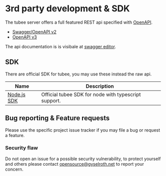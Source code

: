 # 3rd party development & SDK

The tubee server offers a full featured REST api specified with [OpenAPI](https://github.com/OAI/OpenAPI-Specification).

* [Swagger/OpenAPI v2](https://raw.githubusercontent.com/gyselroth/tubee/master/src/lib/Rest/v1/swagger.yml)
* [OpenAPI v3](https://raw.githubusercontent.com/gyselroth/tubee/master/src/lib/Rest/v1/openapi.yml)

The api documentation is is visibale at [swagger editor](http://editor.swagger.io/#/?url=https://raw.githubusercontent.com/gyselroth/tubee/master/src/lib/Rest/v1/openapi.yml).

## SDK 

There are official SDK for tubee, you may use these instead the raw api.

| Name      | Description |
| ---------- | ----------- |
| [Node.js SDK](https://github.com/gyselroth/tubee-sdk-typescript-node) | Official tubee SDK for node with typescript support. | 

## Bug reporting & Feature requests

Please use the specific project issue tracker if you may file a bug or request a feature.

### Security flaw
Do not open an issue for a possible security vulnerability, to protect yourself and others please contact <opensource@gyselroth.net>
to report your concern.
